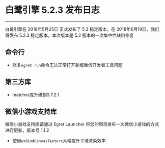 # 白鹭引擎 5.2.3 发布日志


---


白鹭引擎在 2018年5月25日 正式发布了 5.2 稳定版本。在 2018年6月19日，我们将发布 5.2.3 稳定版本。本次版本是 5.2 版本的一次集中性缺陷修复



## 命令行

* 修复```egret run```命令无法正常打开新版微信开发者工具问题

## 第三方库

* matchvs库升级到3.7.2.1

## 微信小游戏支持库

微信小游戏支持库请通过 Egret Launcher 将您的项目发布一次微信小游戏的方式进行更新，版本号 1.1.2

* 使用```wxBindCanvasTexture```大幅提升子域渲染效率